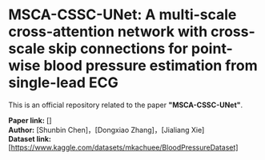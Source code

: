 # MSCA-CSSC-UNet: A multi-scale cross-attention network with cross-scale skip connections for point-wise blood pressure estimation from single-lead ECG 

This is an official repository related to the paper **"MSCA-CSSC-UNet"**.

**Paper link:** []  
**Author:** [Shunbin Chen]，[Dongxiao Zhang]，[Jialiang Xie]  
**Dataset link:** [https://www.kaggle.com/datasets/mkachuee/BloodPressureDataset]
